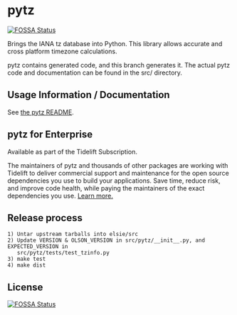# pytz
[![FOSSA Status](https://app.fossa.io/api/projects/git%2Bgithub.com%2Flaurarvbd%2Fpytz.svg?type=shield)](https://app.fossa.io/projects/git%2Bgithub.com%2Flaurarvbd%2Fpytz?ref=badge_shield)


Brings the IANA tz database into Python. This library allows accurate and
cross platform timezone calculations.

pytz contains generated code, and this branch generates it. The actual
pytz code and documentation can be found in the src/ directory.

## Usage Information / Documentation

See [the pytz README](src/README.rst).

## pytz for Enterprise

Available as part of the Tidelift Subscription.

The maintainers of pytz and thousands of other packages are working with Tidelift to deliver commercial support and maintenance for the open source dependencies you use to build your applications. Save time, reduce risk, and improve code health, while paying the maintainers of the exact dependencies you use. [Learn more.](https://tidelift.com/subscription/pkg/pypi-pytz?utm_source=pypi-pytz&utm_medium=referral&utm_campaign=enterprise&utm_term=repo)


## Release process ##

    1) Untar upstream tarballs into elsie/src
    2) Update VERSION & OLSON_VERSION in src/pytz/__init__.py, and EXPECTED_VERSION in
       src/pytz/tests/test_tzinfo.py
    3) make test
    4) make dist



## License
[![FOSSA Status](https://app.fossa.io/api/projects/git%2Bgithub.com%2Flaurarvbd%2Fpytz.svg?type=large)](https://app.fossa.io/projects/git%2Bgithub.com%2Flaurarvbd%2Fpytz?ref=badge_large)